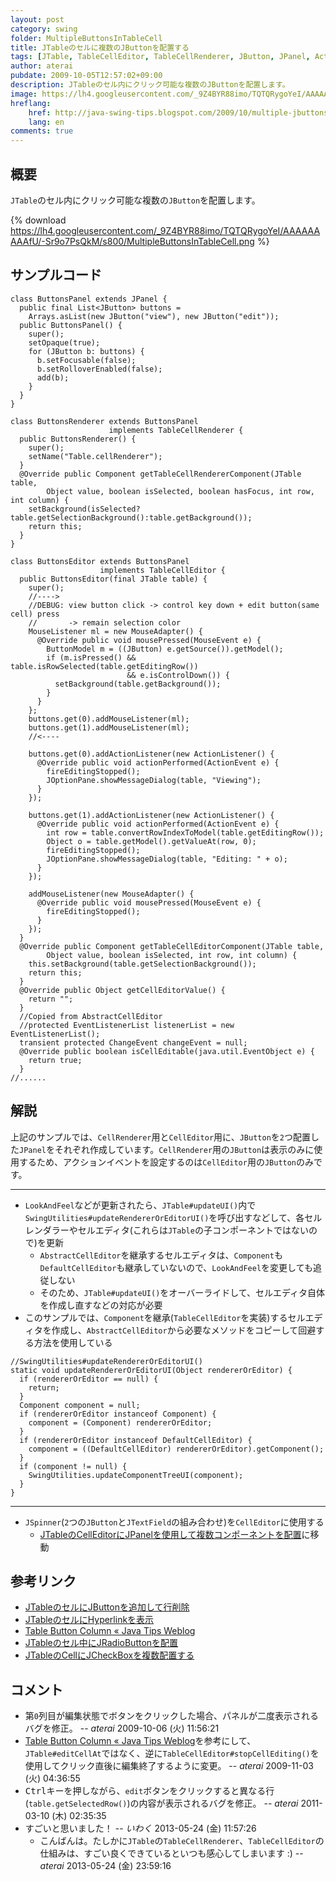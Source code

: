 ```yaml
---
layout: post
category: swing
folder: MultipleButtonsInTableCell
title: JTableのセルに複数のJButtonを配置する
tags: [JTable, TableCellEditor, TableCellRenderer, JButton, JPanel, ActionListener]
author: aterai
pubdate: 2009-10-05T12:57:02+09:00
description: JTableのセル内にクリック可能な複数のJButtonを配置します。
image: https://lh4.googleusercontent.com/_9Z4BYR88imo/TQTQRygoYeI/AAAAAAAAAfU/-Sr9o7PsQkM/s800/MultipleButtonsInTableCell.png
hreflang:
    href: http://java-swing-tips.blogspot.com/2009/10/multiple-jbuttons-in-jtable-cell.html
    lang: en
comments: true
---
```

## 概要
`JTable`のセル内にクリック可能な複数の`JButton`を配置します。

{% download https://lh4.googleusercontent.com/_9Z4BYR88imo/TQTQRygoYeI/AAAAAAAAAfU/-Sr9o7PsQkM/s800/MultipleButtonsInTableCell.png %}

## サンプルコード
<pre class="prettyprint"><code>class ButtonsPanel extends JPanel {
  public final List&lt;JButton&gt; buttons =
    Arrays.asList(new JButton("view"), new JButton("edit"));
  public ButtonsPanel() {
    super();
    setOpaque(true);
    for (JButton b: buttons) {
      b.setFocusable(false);
      b.setRolloverEnabled(false);
      add(b);
    }
  }
}
</code></pre>
<pre class="prettyprint"><code>class ButtonsRenderer extends ButtonsPanel
                      implements TableCellRenderer {
  public ButtonsRenderer() {
    super();
    setName("Table.cellRenderer");
  }
  @Override public Component getTableCellRendererComponent(JTable table,
        Object value, boolean isSelected, boolean hasFocus, int row, int column) {
    setBackground(isSelected?table.getSelectionBackground():table.getBackground());
    return this;
  }
}
</code></pre>
<pre class="prettyprint"><code>class ButtonsEditor extends ButtonsPanel
                    implements TableCellEditor {
  public ButtonsEditor(final JTable table) {
    super();
    //----&gt;
    //DEBUG: view button click -&gt; control key down + edit button(same cell) press
    //       -&gt; remain selection color
    MouseListener ml = new MouseAdapter() {
      @Override public void mousePressed(MouseEvent e) {
        ButtonModel m = ((JButton) e.getSource()).getModel();
        if (m.isPressed() &amp;&amp; table.isRowSelected(table.getEditingRow())
                          &amp;&amp; e.isControlDown()) {
          setBackground(table.getBackground());
        }
      }
    };
    buttons.get(0).addMouseListener(ml);
    buttons.get(1).addMouseListener(ml);
    //&lt;----

    buttons.get(0).addActionListener(new ActionListener() {
      @Override public void actionPerformed(ActionEvent e) {
        fireEditingStopped();
        JOptionPane.showMessageDialog(table, "Viewing");
      }
    });

    buttons.get(1).addActionListener(new ActionListener() {
      @Override public void actionPerformed(ActionEvent e) {
        int row = table.convertRowIndexToModel(table.getEditingRow());
        Object o = table.getModel().getValueAt(row, 0);
        fireEditingStopped();
        JOptionPane.showMessageDialog(table, "Editing: " + o);
      }
    });

    addMouseListener(new MouseAdapter() {
      @Override public void mousePressed(MouseEvent e) {
        fireEditingStopped();
      }
    });
  }
  @Override public Component getTableCellEditorComponent(JTable table,
        Object value, boolean isSelected, int row, int column) {
    this.setBackground(table.getSelectionBackground());
    return this;
  }
  @Override public Object getCellEditorValue() {
    return "";
  }
  //Copied from AbstractCellEditor
  //protected EventListenerList listenerList = new EventListenerList();
  transient protected ChangeEvent changeEvent = null;
  @Override public boolean isCellEditable(java.util.EventObject e) {
    return true;
  }
//......
</code></pre>

## 解説
上記のサンプルでは、`CellRenderer`用と`CellEditor`用に、`JButton`を`2`つ配置した`JPanel`をそれぞれ作成しています。`CellRenderer`用の`JButton`は表示のみに使用するため、アクションイベントを設定するのは`CellEditor`用の`JButton`のみです。

- - - -
- `LookAndFeel`などが更新されたら、`JTable#updateUI()`内で`SwingUtilities#updateRendererOrEditorUI()`を呼び出すなどして、各セルレンダラーやセルエディタ(これらは`JTable`の子コンポーネントではないので)を更新
    - `AbstractCellEditor`を継承するセルエディタは、`Component`も`DefaultCellEditor`も継承していないので、`LookAndFeel`を変更しても追従しない
    - そのため、`JTable#updateUI()`をオーバーライドして、セルエディタ自体を作成し直すなどの対応が必要
- このサンプルでは、`Component`を継承(`TableCellEditor`を実装)するセルエディタを作成し、`AbstractCellEditor`から必要なメソッドをコピーして回避する方法を使用している

<!-- dummy comment line for breaking list -->

<pre class="prettyprint"><code>//SwingUtilities#updateRendererOrEditorUI()
static void updateRendererOrEditorUI(Object rendererOrEditor) {
  if (rendererOrEditor == null) {
    return;
  }
  Component component = null;
  if (rendererOrEditor instanceof Component) {
    component = (Component) rendererOrEditor;
  }
  if (rendererOrEditor instanceof DefaultCellEditor) {
    component = ((DefaultCellEditor) rendererOrEditor).getComponent();
  }
  if (component != null) {
    SwingUtilities.updateComponentTreeUI(component);
  }
}
</code></pre>

- - - -
- `JSpinner`(`2`つの`JButton`と`JTextField`の組み合わせ)を`CellEditor`に使用する
    - [JTableのCellEditorにJPanelを使用して複数コンポーネントを配置](http://ateraimemo.com/Swing/PanelCellEditorRenderer.html)に移動

<!-- dummy comment line for breaking list -->

## 参考リンク
- [JTableのセルにJButtonを追加して行削除](http://ateraimemo.com/Swing/DeleteButtonInCell.html)
- [JTableのセルにHyperlinkを表示](http://ateraimemo.com/Swing/HyperlinkInTableCell.html)
- [Table Button Column « Java Tips Weblog](http://tips4java.wordpress.com/2009/07/12/table-button-column/)
- [JTableのセル中にJRadioButtonを配置](http://ateraimemo.com/Swing/RadioButtonsInTableCell.html)
- [JTableのCellにJCheckBoxを複数配置する](http://ateraimemo.com/Swing/CheckBoxesInTableCell.html)

<!-- dummy comment line for breaking list -->

## コメント
- 第`0`列目が編集状態でボタンをクリックした場合、パネルが二度表示されるバグを修正。 -- *aterai* 2009-10-06 (火) 11:56:21
- [Table Button Column « Java Tips Weblog](http://tips4java.wordpress.com/2009/07/12/table-button-column/)を参考にして、`JTable#editCellAt`ではなく、逆に`TableCellEditor#stopCellEditing()`を使用してクリック直後に編集終了するように変更。 -- *aterai* 2009-11-03 (火) 04:36:55
- <kbd>Ctrl</kbd>キーを押しながら、`edit`ボタンをクリックすると異なる行(`table.getSelectedRow()`)の内容が表示されるバグを修正。 -- *aterai* 2011-03-10 (木) 02:35:35
- すごいと思いました！ -- *いわく* 2013-05-24 (金) 11:57:26
    - こんばんは。たしかに`JTable`の`TableCellRenderer`、`TableCellEditor`の仕組みは、すごい良くできているといつも感心してしまいます :) -- *aterai* 2013-05-24 (金) 23:59:16

<!-- dummy comment line for breaking list -->
